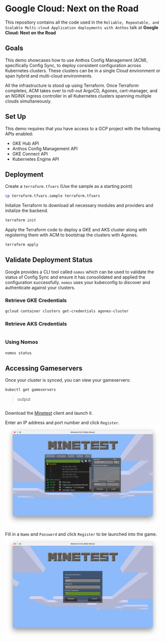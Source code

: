 # Google Cloud: Next on the Road 
This repository contains all the code used in the `Reliable, Repeatable, and Scalable Multi-cloud Application deployments with Anthos` talk at **Google Cloud: Next on the Road**

## Goals
This demo showcases how to use Anthos Config Management (ACM), specifically Config Sync, to deploy consistent configuration across Kubernetes clusters. These clusters can be in a single Cloud environment or span hybrid and multi-cloud environments.

All the infrastructure is stood up using Terraform. Once Terraform completes, ACM takes over to roll-out ArgoCD, Agones, cert-manager, and an NGINX ingress controller in all Kubernetes clusters spanning multiple clouds simultaneously.

## Set Up
This demo requires that you have access to a GCP project with the following APIs enabled:
- GKE Hub API
- Anthos Config Management API
- GKE Connect API
- Kubernetes Engine API

## Deployment
Create a `terraform.tfvars` (Use the sample as a starting point)
```bash
cp terraform.tfvars.sample terraform.tfvars
```

Initalize Terraform to download all necessary modules and providers and initalize the backend.
```bash
terraform init
```

Apply the Terraform code to deploy a GKE and AKS cluster along with registering them with ACM to bootstrap the clusters with Agones.
```bash
terraform apply
```

## Validate Deployment Status
Google provides a CLI tool called `nomos` which can be used to validate the status of Config Sync and ensure it has consolidated and applied the configuration successfully. `nomos` uses your kubeconfig to discover and authenticate against your clusters.

### Retrieve GKE Credentials
```bash
gcloud container clusters get-credentials agones-cluster
```

### Retrieve AKS Credentials
```bash

```

### Using Nomos
```bash
nomos status
```

## Accessing Gameservers
Once your cluster is synced, you can view your gameservers:
```bash
kubectl get gameservers
```

> output

```bash

```

Download the [Minetest](https://www.minetest.net/downloads/) client and launch it.

Enter an IP address and port number and click `Register`.
![Homescreen](images/homescreen.png)

Fill in a `Name` and `Password` and click `Register` to be launched into the game.
![Launch](images/register.png)